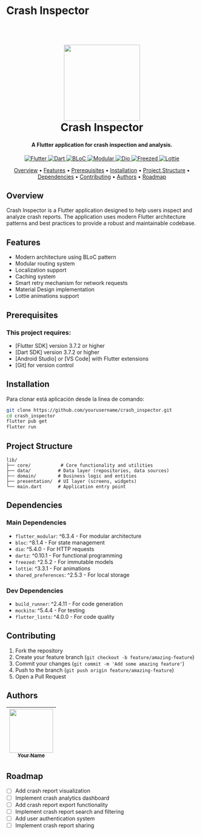 # Crash Inspector

<h1 align="center">
  <br>
  <a href="https://flutter.dev/"><img src="https://storage.googleapis.com/cms-storage-bucket/6e19fee6b47b36ca613f.png" width="200"></a>
  <br>
  Crash Inspector
  <br>
</h1>

<h4 align="center">A Flutter application for crash inspection and analysis.</h4>

<p align="center">
  <a href="https://flutter.dev/">
    <img src="https://img.shields.io/badge/Flutter-3.7+-blue.svg" alt="Flutter">
  </a>
  <a href="https://dart.dev/">
    <img src="https://img.shields.io/badge/Dart-3.7+-blue.svg" alt="Dart">
  </a>
  <a href="https://pub.dev/packages/bloc">
    <img src="https://img.shields.io/badge/State_Management-BLoC-purple.svg" alt="BLoC">
  </a>
  <a href="https://pub.dev/packages/flutter_modular">
    <img src="https://img.shields.io/badge/Architecture-Modular-green.svg" alt="Modular">
  </a>
  <a href="https://pub.dev/packages/dio">
    <img src="https://img.shields.io/badge/HTTP-Dio-blue.svg" alt="Dio">
  </a>
  <a href="https://pub.dev/packages/freezed">
    <img src="https://img.shields.io/badge/Code_Generation-Freezed-orange.svg" alt="Freezed">
  </a>
  <a href="https://pub.dev/packages/lottie">
    <img src="https://img.shields.io/badge/Animations-Lottie-green.svg" alt="Lottie">
  </a>
</p>

<p align="center">
  <a href="#overview">Overview</a> •
  <a href="#features">Features</a> •
  <a href="#prerequisites">Prerequisites</a> •
  <a href="#installation">Installation</a> •
  <a href="#project-structure">Project Structure</a> •
  <a href="#dependencies">Dependencies</a> •
  <a href="#contributing">Contributing</a> •
  <a href="#authors">Authors</a> •
  <a href="#roadmap">Roadmap</a>
</p>

## Overview

Crash Inspector is a Flutter application designed to help users inspect and analyze crash reports. The application uses modern Flutter architecture patterns and best practices to provide a robust and maintainable codebase.

## Features

- Modern architecture using BLoC pattern
- Modular routing system
- Localization support
- Caching system
- Smart retry mechanism for network requests
- Material Design implementation
- Lottie animations support

## Prerequisites

### This project requires:
- [Flutter SDK] version 3.7.2 or higher
- [Dart SDK] version 3.7.2 or higher
- [Android Studio] or [VS Code] with Flutter extensions
- [Git] for version control

## Installation

Para clonar está aplicación desde la linea de comando:

```bash
git clone https://github.com/yourusername/crash_inspector.git
cd crash_inspector
flutter pub get
flutter run
```

## Project Structure

```
lib/
├── core/           # Core functionality and utilities
├── data/          # Data layer (repositories, data sources)
├── domain/        # Business logic and entities
├── presentation/  # UI layer (screens, widgets)
└── main.dart      # Application entry point
```

## Dependencies

### Main Dependencies
- `flutter_modular`: ^6.3.4 - For modular architecture
- `bloc`: ^8.1.4 - For state management
- `dio`: ^5.4.0 - For HTTP requests
- `dartz`: ^0.10.1 - For functional programming
- `freezed`: ^2.5.2 - For immutable models
- `lottie`: ^3.3.1 - For animations
- `shared_preferences`: ^2.5.3 - For local storage

### Dev Dependencies
- `build_runner`: ^2.4.11 - For code generation
- `mockito`: ^5.4.4 - For testing
- `flutter_lints`: ^4.0.0 - For code quality

## Contributing

1. Fork the repository
2. Create your feature branch (`git checkout -b feature/amazing-feature`)
3. Commit your changes (`git commit -m 'Add some amazing feature'`)
4. Push to the branch (`git push origin feature/amazing-feature`)
5. Open a Pull Request

## Authors

| [<img src="https://github.com/wilver06w.png" width=115><br><sub>Your Name</sub>](https://github.com/wilver06w) |
|:-------------------------------------------------------------------------------------------------------------------:|

## Roadmap

- [ ] Add crash report visualization
- [ ] Implement crash analytics dashboard
- [ ] Add crash report export functionality
- [ ] Implement crash report search and filtering
- [ ] Add user authentication system
- [ ] Implement crash report sharing

